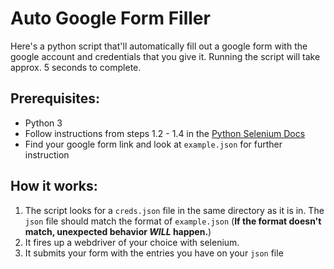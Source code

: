 # Auto Google Form Filler
Here's a python script that'll automatically fill out a google form with the google account and credentials that you give it. Running the script will take approx. 5 seconds to complete.

## Prerequisites:
* Python 3
* Follow instructions from steps 1.2 - 1.4 in the [Python Selenium Docs](https://selenium-python.readthedocs.io/installation.html)
* Find your google form link and look at `example.json` for further instruction

## How it works:
 1. The script looks for a `creds.json` file in the same directory as it is in. The `json` file should match the format of `example.json` (__If the format doesn't match, unexpected behavior _WILL_ happen.__)
 2. It fires up a webdriver of your choice with selenium.
 3. It submits your form with the entries you have on your `json` file